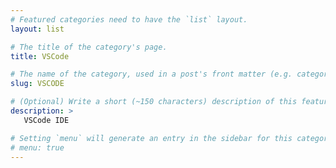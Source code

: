 ```yaml
---
# Featured categories need to have the `list` layout.
layout: list

# The title of the category's page.
title: VSCode

# The name of the category, used in a post's front matter (e.g. category: <slug>).
slug: VSCODE

# (Optional) Write a short (~150 characters) description of this featured category.
description: >
   VSCode IDE

# Setting `menu` will generate an entry in the sidebar for this category.
# menu: true
---
```

